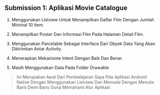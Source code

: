 ##  Submission 1: Aplikasi Movie Catalogue

1. Menggunakan Listview Untuk Menampilkan Daftar Film Dengan Jumlah Minimal 10 Item.

3. Menampilkan Poster Dan Informasi Film Pada Halaman Detail Film.

5. Menggunakan Parcelable Sebagai Interface Dari Obyek Data Yang Akan Dikirimkan Antar Activity.

7. Menerapkan Mekanisme Intent Dengan Baik Dan Benar.

9. Masih Menggunakan Data Pada Folder Drawable

> Ini Merupakan Awal Dari Pembelajaran Saya Pda Aplikasi Android Native Dengan Menggunakan Listview Dan Memulai Dengan Menulis Baris Demi Baris Guna Memahami Alur Aplikasi

